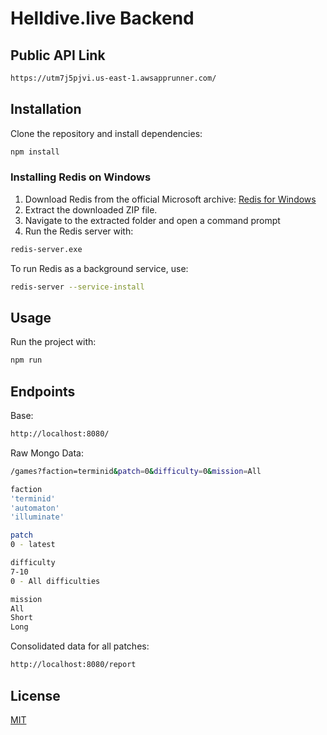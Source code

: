 # Helldive.live Backend

## Public API Link

```sh
https://utm7j5pjvi.us-east-1.awsapprunner.com/
```

## Installation

Clone the repository and install dependencies:

```sh
npm install
```

### Installing Redis on Windows

1. Download Redis from the official Microsoft archive: [Redis for Windows](https://github.com/microsoftarchive/redis/releases)
2. Extract the downloaded ZIP file.
3. Navigate to the extracted folder and open a command prompt
4. Run the Redis server with:

```sh
redis-server.exe
```

To run Redis as a background service, use:

```sh
redis-server --service-install
```

## Usage

Run the project with:

```sh
npm run
```

## Endpoints

Base:
```sh
http://localhost:8080/
```

Raw Mongo Data:
```sh
/games?faction=terminid&patch=0&difficulty=0&mission=All
```

```sh
faction
'terminid'
'automaton'
'illuminate'
```

```sh
patch
0 - latest
```

```sh
difficulty
7-10
0 - All difficulties
```

```sh
mission
All
Short
Long
```

Consolidated data for all patches:
```sh
http://localhost:8080/report
```

## License

[MIT](LICENSE)

